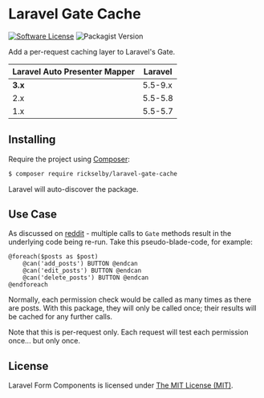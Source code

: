 Laravel Gate Cache
==================

[![Software License](https://img.shields.io/badge/license-MIT-brightgreen.svg)](LICENSE)
![Packagist Version](https://img.shields.io/packagist/v/rickselby/laravel-gate-cache)

Add a per-request caching layer to Laravel's Gate. 

| Laravel Auto Presenter Mapper | Laravel |
|-------------------------------|---------|
| **3.x**                       | 5.5-9.x |
| 2.x                           | 5.5-5.8 |
| 1.x                           | 5.5-5.7 |

## Installing

Require the project using [Composer](https://getcomposer.org):

```bash
$ composer require rickselby/laravel-gate-cache
```

Laravel will auto-discover the package.

## Use Case

As discussed on [reddit](https://www.reddit.com/r/laravel/comments/9mknx6/) - multiple calls to `Gate` methods 
result in the underlying code being re-run. Take this pseudo-blade-code, for example:

```
@foreach($posts as $post)
    @can('add_posts') BUTTON @endcan
    @can('edit_posts') BUTTON @endcan
    @can('delete_posts') BUTTON @endcan
@endforeach
```

Normally, each permission check would be called as many times as there are posts. With this package, 
they will only be called once; their results will be cached for any further calls.

Note that this is per-request only. Each request will test each permission once... but only once.

## License

Laravel Form Components is licensed under [The MIT License (MIT)](LICENSE).
